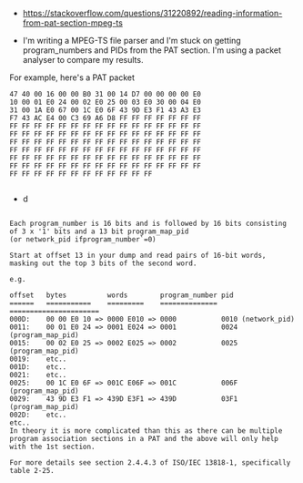 

- https://stackoverflow.com/questions/31220892/reading-information-from-pat-section-mpeg-ts


- I'm writing a MPEG-TS file parser and I'm stuck on getting program_numbers and PIDs from the PAT section.
 I'm using a packet analyser to compare my results.

For example, here's a PAT packet
```
47 40 00 16 00 00 B0 31 00 14 D7 00 00 00 00 E0
10 00 01 E0 24 00 02 E0 25 00 03 E0 30 00 04 E0
31 00 1A E0 67 00 1C E0 6F 43 9D E3 F1 43 A3 E3
F7 43 AC E4 00 C3 69 A6 D8 FF FF FF FF FF FF FF
FF FF FF FF FF FF FF FF FF FF FF FF FF FF FF FF
FF FF FF FF FF FF FF FF FF FF FF FF FF FF FF FF
FF FF FF FF FF FF FF FF FF FF FF FF FF FF FF FF
FF FF FF FF FF FF FF FF FF FF FF FF FF FF FF FF
FF FF FF FF FF FF FF FF FF FF FF FF FF FF FF FF
FF FF FF FF FF FF FF FF FF FF FF FF FF FF FF FF
FF FF FF FF FF FF FF FF FF FF FF FF 


```

- d 

```

Each program_number is 16 bits and is followed by 16 bits consisting of 3 x '1' bits and a 13 bit program_map_pid 
(or network_pid ifprogram_number`=0)

Start at offset 13 in your dump and read pairs of 16-bit words, masking out the top 3 bits of the second word.

e.g.

offset   bytes          words        program_number pid
======   ===========    =========    ============== ======================
000D:    00 00 E0 10 => 0000 E010 => 0000           0010 (network_pid)
0011:    00 01 E0 24 => 0001 E024 => 0001           0024 (program_map_pid)
0015:    00 02 E0 25 => 0002 E025 => 0002           0025 (program_map_pid)
0019:    etc..
001D:    etc..
0021:    etc..
0025:    00 1C E0 6F => 001C E06F => 001C           006F (program_map_pid)
0029:    43 9D E3 F1 => 439D E3F1 => 439D           03F1 (program_map_pid)
002D:    etc..
etc..
In theory it is more complicated than this as there can be multiple program association sections in a PAT and the above will only help with the 1st section.

For more details see section 2.4.4.3 of ISO/IEC 13818-1, specifically table 2-25.
```